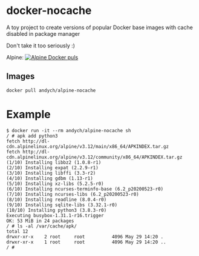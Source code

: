 
# docker-nocache
A toy project to create versions of popular Docker base images with cache disabled in package manager

Don't take it too seriously :)

Alpine: [![Alpine Docker puls](https://img.shields.io/docker/pulls/andych/alpine-nocache)](https://shields.io/)

## Images

    docker pull andych/alpine-nocache

# Example

    $ docker run -it --rm andych/alpine-nocache sh
    / # apk add python3
    fetch http://dl-cdn.alpinelinux.org/alpine/v3.12/main/x86_64/APKINDEX.tar.gz
    fetch http://dl-cdn.alpinelinux.org/alpine/v3.12/community/x86_64/APKINDEX.tar.gz
    (1/10) Installing libbz2 (1.0.8-r1)
    (2/10) Installing expat (2.2.9-r1)
    (3/10) Installing libffi (3.3-r2)
    (4/10) Installing gdbm (1.13-r1)
    (5/10) Installing xz-libs (5.2.5-r0)
    (6/10) Installing ncurses-terminfo-base (6.2_p20200523-r0)
    (7/10) Installing ncurses-libs (6.2_p20200523-r0)
    (8/10) Installing readline (8.0.4-r0)
    (9/10) Installing sqlite-libs (3.32.1-r0)
    (10/10) Installing python3 (3.8.3-r0)
    Executing busybox-1.31.1-r16.trigger
    OK: 53 MiB in 24 packages
    / # ls -al /var/cache/apk/
    total 12
    drwxr-xr-x    2 root     root          4096 May 29 14:20 .
    drwxr-xr-x    1 root     root          4096 May 29 14:20 ..
    / # 

